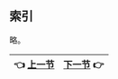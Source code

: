 ## 索引
略。

| :point_left: [上一节](/ch07_04.md) | [下一节](/ch09_AboutTheAuthors.md) :point_right: |
| - | - |
